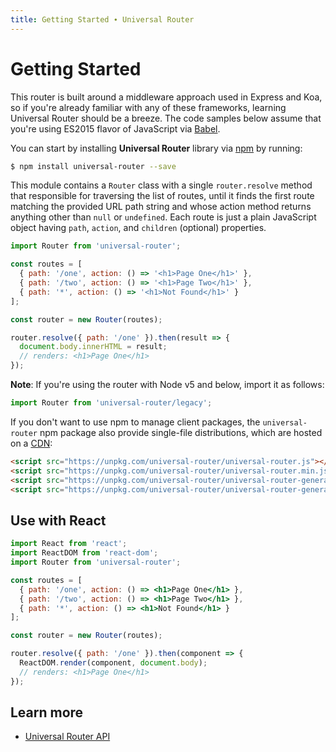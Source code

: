 ```yaml
---
title: Getting Started ∙ Universal Router
---
```


# Getting Started

This router is built around a middleware approach used in Express and Koa, so if you're already
familiar with any of these frameworks, learning Universal Router should be a breeze. The code
samples below assume that you're using ES2015 flavor of JavaScript via [Babel](http://babeljs.io/).

You can start by installing **Universal Router** library via [npm](https://www.npmjs.com/package/universal-router)
by running:

```sh
$ npm install universal-router --save
```

This module contains a `Router` class with a single `router.resolve` method that responsible for traversing
the list of routes, until it finds the first route matching the provided URL path string and whose action method
returns anything other than `null` or `undefined`. Each route is just a plain JavaScript object having `path`,
`action`, and `children` (optional) properties.
 
```js
import Router from 'universal-router';

const routes = [
  { path: '/one', action: () => '<h1>Page One</h1>' },
  { path: '/two', action: () => '<h1>Page Two</h1>' },
  { path: '*', action: () => '<h1>Not Found</h1>' }
];

const router = new Router(routes);

router.resolve({ path: '/one' }).then(result => {
  document.body.innerHTML = result;
  // renders: <h1>Page One</h1>
});
```

**Note**: If you're using the router with Node v5 and below, import it as follows:

```js
import Router from 'universal-router/legacy';
```

If you don't want to use npm to manage client packages, the `universal-router` npm package
also provide single-file distributions, which are hosted on a [CDN](https://unpkg.com/):

```html
<script src="https://unpkg.com/universal-router/universal-router.js"></script>
<script src="https://unpkg.com/universal-router/universal-router.min.js"></script>
<script src="https://unpkg.com/universal-router/universal-router-generate-urls.js"></script>
<script src="https://unpkg.com/universal-router/universal-router-generate-urls.min.js"></script>
```


## Use with React

```jsx
import React from 'react';
import ReactDOM from 'react-dom';
import Router from 'universal-router';

const routes = [
  { path: '/one', action: () => <h1>Page One</h1> },
  { path: '/two', action: () => <h1>Page Two</h1> },
  { path: '*', action: () => <h1>Not Found</h1> }
];

const router = new Router(routes);

router.resolve({ path: '/one' }).then(component => {
  ReactDOM.render(component, document.body);
  // renders: <h1>Page One</h1>
});
```

## Learn more

* [Universal Router API](https://github.com/kriasoft/universal-router/blob/master/docs/api.md)
